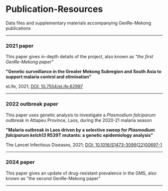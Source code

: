 # Publication-Resources
Data files and supplementary materials accompanying GenRe-Mekong publications

---

### 2021 paper
This paper gives in-depth details of the project, also known as _"the first GenRe-Mekong paper"_

__"Genetic surveillance in the Greater Mekong Subregion and South Asia to support malaria control and elimination"__


eLife, 2021; <a href="https://elifesciences.org/articles/62997" target="_blank">DOI: 10.7554/eLife.62997</a>

---

### 2022 outbreak paper
This paper uses genetic analysis to investigate a _Plasmodium falciparum_ outbreak in Attapeu Province, Laos, during the 2020-21 malaria season

__"Malaria outbreak in Laos driven by a selective sweep for _Plasmodium falciparum kelch13_ R539T mutants: a genetic epidemiology analysis"__


The Lancet Infectious Diseases, 2021; <a href="https://www.thelancet.com/journals/laninf/article/PIIS1473-3099(22)00697-1/fulltext" target="_blank">DOI: 10.1016/S1473-3099(22)00697-1</a>


---

### 2024 paper
This paper gives an update of drug-resistant prevalence in the GMS, also known as "the second GenRe-Mekong paper"



---
